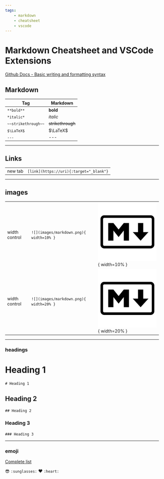 ```yaml
---
tags:
    - markdown
    - cheatsheet
    - vscode
---
```


# Markdown Cheatsheet and VSCode Extensions
[Github Docs - Basic writing and formatting syntax](https://docs.github.com/en/get-started/writing-on-github/getting-started-with-writing-and-formatting-on-github/basic-writing-and-formatting-syntax)

## Markdown

| Tag  | Markdown  |
|---|---|
| `**bold**`  | **bold**  |
| `*italic*`  | *italic*  |
| `~~strikethrough~~`  | ~~strikethrough~~  |
| `$\LaTeX$`  | $\LaTeX$  |
| `---`  | ---  |

---

## Links

|   |   |
|---|---|
| new tab  | `[link](https://uri){:target="_blank"}`  |


---

## images



|   |   |   |
|---|---|---|
| width control  | `![](images/markdown.png){ width=10% }` | ![](images/markdown.png){ width=10% } |
| width control  | `![](images/markdown.png){ width=20% }` | ![](images/markdown.png){ width=20% } |

---

### headings

# Heading 1
`# Heading 1`

## Heading 2
`## Heading 2`

### Heading 3
`### Heading 3`


---

### emoji
[Complete list](https://gist.github.com/rxaviers/7360908)

:sunglasses: `:sunglasses:`
:heart: `:heart:`